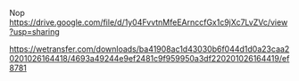 Nop
https://drive.google.com/file/d/1y04FvvtnMfeEArnccfGx1c9jXc7LvZVc/view?usp=sharing


https://wetransfer.com/downloads/ba41908ac1d43030b6f044d1d0a23caa20201026164418/4693a49244e9ef2481c9f959950a3df220201026164419/ef8781
